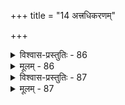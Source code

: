 +++
title = "14 अत्त्रधिकरणम्"

+++

<details><summary>विश्वास-प्रस्तुतिः - 86</summary>

86. अत्ता खल्वोदनादेर्भवभुगिति कठश्रुत्यधीतोऽप्यसौ स्या-  
न्न स्यान्मृत्यूपसिक्तस्थिरचरनिखिलग्रासतस्तल्लयोक्तेः।  
जीवव्यावर्तनं च प्रकरणविदितं भोक्तृतोक्तिर्द्वयोस्तु  
प्रेर्यत्वप्रेरकत्वप्रतिनियतरसाच्छत्रिनीत्याऽथवा स्यात्॥
</details>

<details><summary>मूलम् - 86</summary>

86. अत्ता खल्वोदनादेर्भवभुगिति कठश्रुत्यधीतोऽप्यसौ स्या-  
न्न स्यान्मृत्यूपसिक्तस्थिरचरनिखिलग्रासतस्तल्लयोक्तेः।  
जीवव्यावर्तनं च प्रकरणविदितं भोक्तृतोक्तिर्द्वयोस्तु  
प्रेर्यत्वप्रेरकत्वप्रतिनियतरसाच्छत्रिनीत्याऽथवा स्यात्॥
</details>


<details><summary>विश्वास-प्रस्तुतिः - 87</summary>

87. सत्त्वं स्वाद्वत्त्यनश्नन् ज्ञ इति विभजनात्पैङ्ग्यधीतन्तु सत्त्वं  
बुद्धिः प्राणोऽथवेति त्वृतमिह पिबतोर्जीव एकस्तयोश्चेत्।  
मैवं जन्तौ तु सत्त्वश्रुतिरियमुचिता कर्मभुङ्नाप्यनश्नन्  
तत्प्रश्नप्रक्रमोऽन्याशय इदमपि चाभाषि पूर्वापराद्यैः॥
</details>

<details><summary>मूलम् - 87</summary>

87. सत्त्वं स्वाद्वत्त्यनश्नन् ज्ञ इति विभजनात्पैङ्ग्यधीतन्तु सत्त्वं  
बुद्धिः प्राणोऽथवेति त्वृतमिह पिबतोर्जीव एकस्तयोश्चेत्।  
मैवं जन्तौ तु सत्त्वश्रुतिरियमुचिता कर्मभुङ्नाप्यनश्नन्  
तत्प्रश्नप्रक्रमोऽन्याशय इदमपि चाभाषि पूर्वापराद्यैः॥
</details>